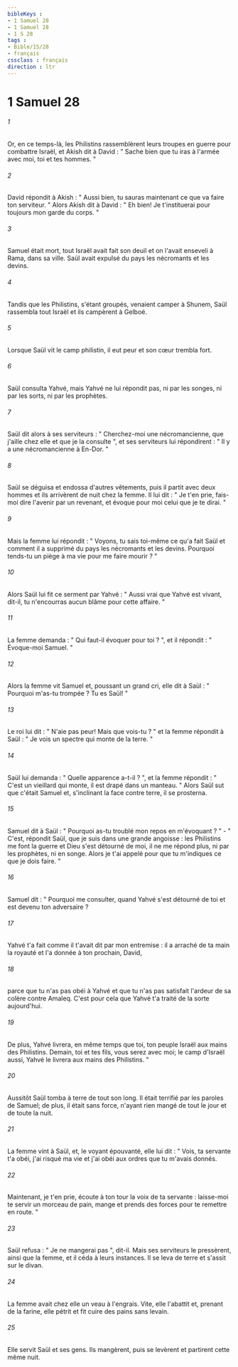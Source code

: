 ```yaml
---
bibleKeys : 
- 1 Samuel 28
- 1 Samuel 28
- 1 S 28
tags : 
- Bible/1S/28
- français
cssclass : français
direction : ltr
---
```


# 1 Samuel 28

###### 1
Or, en ce temps-là, les Philistins rassemblèrent leurs troupes en guerre pour combattre Israël, et Akish dit à David : " Sache bien que tu iras à l'armée avec moi, toi et tes hommes. " 
###### 2
David répondit à Akish : " Aussi bien, tu sauras maintenant ce que va faire ton serviteur. " Alors Akish dit à David : " Eh bien! Je t'instituerai pour toujours mon garde du corps. " 
###### 3
Samuel était mort, tout Israël avait fait son deuil et on l'avait enseveli à Rama, dans sa ville. Saül avait expulsé du pays les nécromants et les devins. 
###### 4
Tandis que les Philistins, s'étant groupés, venaient camper à Shunem, Saül rassembla tout Israël et ils campèrent à Gelboé. 
###### 5
Lorsque Saül vit le camp philistin, il eut peur et son cœur trembla fort. 
###### 6
Saül consulta Yahvé, mais Yahvé ne lui répondit pas, ni par les songes, ni par les sorts, ni par les prophètes. 
###### 7
Saül dit alors à ses serviteurs : " Cherchez-moi une nécromancienne, que j'aille chez elle et que je la consulte ", et ses serviteurs lui répondirent : " Il y a une nécromancienne à En-Dor. " 
###### 8
Saül se déguisa et endossa d'autres vêtements, puis il partit avec deux hommes et ils arrivèrent de nuit chez la femme. Il lui dit : " Je t'en prie, fais-moi dire l'avenir par un revenant, et évoque pour moi celui que je te dirai. " 
###### 9
Mais la femme lui répondit : " Voyons, tu sais toi-même ce qu'a fait Saül et comment il a supprimé du pays les nécromants et les devins. Pourquoi tends-tu un piège à ma vie pour me faire mourir ? " 
###### 10
Alors Saül lui fit ce serment par Yahvé : " Aussi vrai que Yahvé est vivant, dit-il, tu n'encourras aucun blâme pour cette affaire. " 
###### 11
La femme demanda : " Qui faut-il évoquer pour toi ? ", et il répondit : " Évoque-moi Samuel. " 
###### 12
Alors la femme vit Samuel et, poussant un grand cri, elle dit à Saül : " Pourquoi m'as-tu trompée ? Tu es Saül! " 
###### 13
Le roi lui dit : " N'aie pas peur! Mais que vois-tu ? " et la femme répondit à Saül : " Je vois un spectre qui monte de la terre. " 
###### 14
Saül lui demanda : " Quelle apparence a-t-il ? ", et la femme répondit : " C'est un vieillard qui monte, il est drapé dans un manteau. " Alors Saül sut que c'était Samuel et, s'inclinant la face contre terre, il se prosterna. 
###### 15
Samuel dit à Saül : " Pourquoi as-tu troublé mon repos en m'évoquant ? " - " C'est, répondit Saül, que je suis dans une grande angoisse : les Philistins me font la guerre et Dieu s'est détourné de moi, il ne me répond plus, ni par les prophètes, ni en songe. Alors je t'ai appelé pour que tu m'indiques ce que je dois faire. " 
###### 16
Samuel dit : " Pourquoi me consulter, quand Yahvé s'est détourné de toi et est devenu ton adversaire ? 
###### 17
Yahvé t'a fait comme il t'avait dit par mon entremise : il a arraché de ta main la royauté et l'a donnée à ton prochain, David, 
###### 18
parce que tu n'as pas obéi à Yahvé et que tu n'as pas satisfait l'ardeur de sa colère contre Amaleq. C'est pour cela que Yahvé t'a traité de la sorte aujourd'hui. 
###### 19
De plus, Yahvé livrera, en même temps que toi, ton peuple Israël aux mains des Philistins. Demain, toi et tes fils, vous serez avec moi; le camp d'Israël aussi, Yahvé le livrera aux mains des Philistins. " 
###### 20
Aussitôt Saül tomba à terre de tout son long. Il était terrifié par les paroles de Samuel; de plus, il était sans force, n'ayant rien mangé de tout le jour et de toute la nuit. 
###### 21
La femme vint à Saül, et, le voyant épouvanté, elle lui dit : " Vois, ta servante t'a obéi, j'ai risqué ma vie et j'ai obéi aux ordres que tu m'avais donnés. 
###### 22
Maintenant, je t'en prie, écoute à ton tour la voix de ta servante : laisse-moi te servir un morceau de pain, mange et prends des forces pour te remettre en route. " 
###### 23
Saül refusa : " Je ne mangerai pas ", dit-il. Mais ses serviteurs le pressèrent, ainsi que la femme, et il céda à leurs instances. Il se leva de terre et s'assit sur le divan. 
###### 24
La femme avait chez elle un veau à l'engrais. Vite, elle l'abattit et, prenant de la farine, elle pétrit et fit cuire des pains sans levain. 
###### 25
Elle servit Saül et ses gens. Ils mangèrent, puis se levèrent et partirent cette même nuit. 

